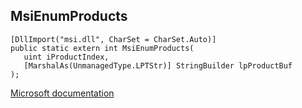 ## MsiEnumProducts

```
[DllImport("msi.dll", CharSet = CharSet.Auto)]
public static extern int MsiEnumProducts(
   uint iProductIndex,
   [MarshalAs(UnmanagedType.LPTStr)] StringBuilder lpProductBuf
);
```

[Microsoft documentation](https://docs.microsoft.com/en-us/windows/win32/api/msi/nf-msi-msienumproductsw)
